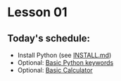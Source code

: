 # Lesson 01

## Today's schedule:
- Install Python (see [INSTALL.md](./INSTALL.md))
- Optional: [Basic Python keywords](./BASIC_PYTHON.md)
- Optional: [Basic Calculator](./tasks/README.md)
